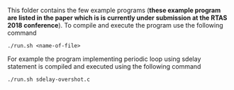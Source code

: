 This folder contains the few example programs (**these example program are listed in the paper which is is currently under submission at the RTAS 2018 conference**). To compile and execute the program use the following command 

    ./run.sh <name-of-file>

For example the program implementing periodic loop using sdelay statement is compiled and executed using the following command 

    ./run.sh sdelay-overshot.c
